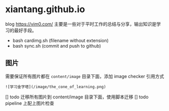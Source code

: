 # xiantang.github.io

blog
<https://vim0.com/>
主要是一些对于平时工作的总结与分享，输出知识是学习的最好手段。

* bash cardimg.sh (filename without extension)
* bash sync.sh  (commit and push to github)


## 图片 
需要保证所有图片都在 `content/image` 目录下面，添加 image checker
引用方式 

`![学习金字塔](/image/the_cone_of_learning.png)`

[] todo 迁移所有图片到 content/image 目录下面，使用脚本迁移
[] todo pipeline 上配上图片检查